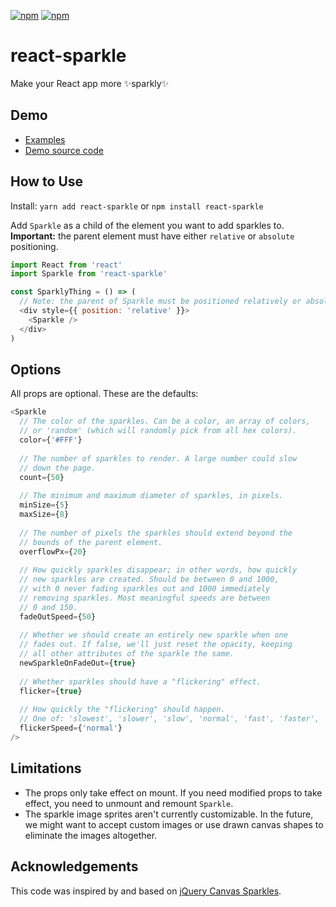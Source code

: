 [![npm](https://img.shields.io/npm/v/react-sparkle.svg)](https://www.npmjs.com/package/react-sparkle)
[![npm](https://img.shields.io/npm/dt/react-sparkle.svg)](https://www.npmjs.com/package/react-sparkle)


# react-sparkle
Make your React app more :sparkles:sparkly:sparkles:

## Demo

* [Examples](https://kmjennison.github.io/react-sparkle/)
* [Demo source code](./demo/)

## How to Use

Install: `yarn add react-sparkle` or `npm install react-sparkle`

Add `Sparkle` as a child of the element you want to add sparkles to. **Important:** the parent element must have either `relative` or `absolute` positioning.

```js
import React from 'react'
import Sparkle from 'react-sparkle'

const SparklyThing = () => (
  // Note: the parent of Sparkle must be positioned relatively or absolutely
  <div style={{ position: 'relative' }}>
    <Sparkle />
  </div>
)
```

## Options

All props are optional. These are the defaults:

```js
<Sparkle
  // The color of the sparkles. Can be a color, an array of colors,
  // or 'random' (which will randomly pick from all hex colors).
  color={'#FFF'}
  
  // The number of sparkles to render. A large number could slow
  // down the page.
  count={50}
  
  // The minimum and maximum diameter of sparkles, in pixels.
  minSize={5}
  maxSize={8}
  
  // The number of pixels the sparkles should extend beyond the
  // bounds of the parent element.
  overflowPx={20}
  
  // How quickly sparkles disappear; in other words, how quickly
  // new sparkles are created. Should be between 0 and 1000,
  // with 0 never fading sparkles out and 1000 immediately
  // removing sparkles. Most meaningful speeds are between
  // 0 and 150.
  fadeOutSpeed={50}
  
  // Whether we should create an entirely new sparkle when one
  // fades out. If false, we'll just reset the opacity, keeping
  // all other attributes of the sparkle the same.
  newSparkleOnFadeOut={true}
  
  // Whether sparkles should have a "flickering" effect.
  flicker={true}
  
  // How quickly the "flickering" should happen.
  // One of: 'slowest', 'slower', 'slow', 'normal', 'fast', 'faster', 'fastest'
  flickerSpeed={'normal'}
/>
```

## Limitations
* The props only take effect on mount. If you need modified props to take effect, you need to unmount and remount `Sparkle`.
* The sparkle image sprites aren't currently customizable. In the future, we might want to accept custom images or use drawn canvas shapes to eliminate the images altogether.

## Acknowledgements
This code was inspired by and based on [jQuery Canvas Sparkles](https://github.com/simeydotme/jQuery-canvas-sparkles).
